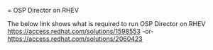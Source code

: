 = OSP Director on RHEV

The below link shows what is required to run OSP Director on RHEV
https://access.redhat.com/solutions/1598553
-or-
https://access.redhat.com/solutions/2060423
